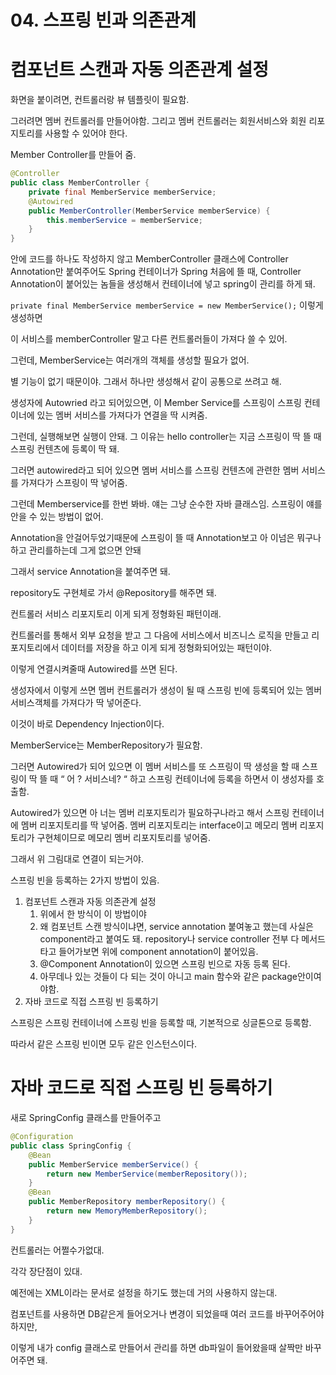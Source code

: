 # 04. 스프링 빈과 의존관계

# 컴포넌트 스캔과 자동 의존관계 설정

화면을 붙이려면, 컨트롤러랑 뷰 템플릿이 필요함.

그러려면 멤버 컨트롤러를 만들어야함. 그리고 멤버 컨트롤러는 회원서비스와 회원 리포지토리를 사용할 수 있어야 한다.

Member Controller를 만들어 줌.

```java
@Controller
public class MemberController {
    private final MemberService memberService;
    @Autowired
    public MemberController(MemberService memberService) {
        this.memberService = memberService;
    }
}
```

안에 코드를 하나도 작성하지 않고 MemberController 클래스에 Controller Annotation만 붙여주어도 Spring 컨테이너가 Spring 처음에 뜰 때, Controller Annotation이 붙어있는 놈들을 생성해서 컨테이너에 넣고 spring이 관리를 하게 돼.

`private final MemberService memberService = new MemberService();` 이렇게 생성하면

이 서비스를 memberController 말고 다른 컨트롤러들이 가져다 쓸 수 있어.

그런데, MemberService는 여러개의 객체를 생성할 필요가 없어.

별 기능이 없기 때문이야. 그래서 하나만 생성해서 같이 공통으로 쓰려고 해.

생성자에 Autowried 라고 되어있으면, 이 Member Service를 스프링이 스프링 컨테이너에 있는 멤버 서비스를 가져다가 연결을 딱 시켜줌.

그런데, 실행해보면 실행이 안돼. 그 이유는 hello controller는 지금 스프링이 딱 뜰 때 스프링 컨텐츠에 등록이 딱 돼.

그러면 autowired라고 되어 있으면 멤버 서비스를 스프링 컨텐츠에 관련한 멤버 서비스를 가져다가 스프링이 딱 넣어줌.

그런데 Memberservice를 한번 봐바. 얘는 그냥 순수한 자바 클래스임. 스프링이 얘를 안을 수 있는 방법이 없어.

Annotation을 안걸어두었기때문에 스프링이 뜰 때 Annotation보고 아 이넘은 뭐구나 하고 관리를하는데 그게 없으면 안돼

그래서 service Annotation을 붙여주면 돼. 

repository도 구현체로 가서 @Repository를 해주면 돼.

컨트롤러 서비스 리포지토리 이게 되게 정형화된 패턴이래.

컨트롤러를 통해서 외부 요청을 받고 그 다음에 서비스에서 비즈니스 로직을 만들고 리포지토리에서 데이터를 저장을 하고 이게 되게 정형화되어있는 패턴이야.

이렇게 연결시켜줄때 Autowired를 쓰면 된다.

생성자에서 이렇게 쓰면 멤버 컨트롤러가 생성이 될 때 스프링 빈에 등록되어 있는 멤버 서비스객체를 가져다가 딱 넣어준다.

이것이 바로 Dependency Injection이다.

MemberService는 MemberRepository가 필요함. 

그러면 Autowired가 되어 있으면 이 멤버 서비스를 또 스프링이 딱 생성을 할 때 스프링이 딱 뜰 때 “ 어 ? 서비스네? “ 하고 스프링 컨테이너에 등록을 하면서 이 생성자를 호출함.

Autowired가 있으면 아 너는 멤버 리포지토리가 필요하구나라고 해서 스프링 컨테이너에 멤버 리포지토리를 딱 넣어줌. 멤버 리포지토리는 interface이고 메모리 멤버 리포지토리가 구현체이므로 메모리 멤버 리포지토리를 넣어줌.

그래서 위 그림대로 연결이 되는거야.

스프링 빈을 등록하는 2가지 방법이 있음.

1. 컴포넌트 스캔과 자동 의존관계 설정
    1. 위에서 한 방식이 이 방법이야
    2. 왜 컴포넌트 스캔 방식이냐면, service annotation 붙여놓고 했는데 사실은 component라고 붙여도 돼. repository나 service controller 전부 다 메서드 타고 들어가보면 위에 component annotation이 붙어있음.
    3. @Component Annotation이 있으면 스프링 빈으로 자동 등록 된다.
    4. 아무데나 있는 것들이 다 되는 것이 아니고 main 함수와 같은 package안이여야함.
2. 자바 코드로 직접 스프링 빈 등록하기

스프링은 스프링 컨테이너에 스프링 빈을 등록할 때, 기본적으로 싱글톤으로 등록함.

따라서 같은 스프링 빈이면 모두 같은 인스턴스이다.

# 자바 코드로 직접 스프링 빈 등록하기

새로 SpringConfig 클래스를 만들어주고

```java
@Configuration
public class SpringConfig {
    @Bean
    public MemberService memberService() {
        return new MemberService(memberRepository());
    }
    @Bean
    public MemberRepository memberRepository() {
        return new MemoryMemberRepository();
    }
}
```

컨트롤러는 어쩔수가없대.

각각 장단점이 있대.

예전에는 XML이라는 문서로 설정을 하기도 했는데 거의 사용하지 않는대.

컴포넌트를 사용하면 DB같은게 들어오거나 변경이 되었을때 여러 코드를 바꾸어주어야하지만,

이렇게 내가 config 클래스로 만들어서 관리를 하면 db파일이 들어왔을때 살짝만 바꾸어주면 돼.
